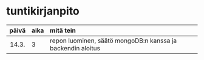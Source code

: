 # tuntikirjanpito

| päivä | aika | mitä tein  |
| :----:|:-----| :-----|
|14.3.|3| repon luominen, säätö mongoDB:n kanssa ja backendin aloitus|
